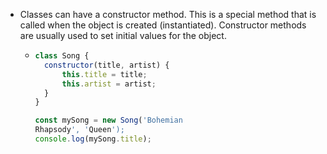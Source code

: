 - Classes can have a constructor method. This is a special method that is called when the object is created (instantiated). Constructor methods are usually used to set initial values for the object.
	- ```JavaScript
	  class Song {
	  	constructor(title, artist) {
	        this.title = title;
	        this.artist = artist;
	  	}
	  }
	  
	  const mySong = new Song('Bohemian
	  Rhapsody', 'Queen');
	  console.log(mySong.title);
	  ```